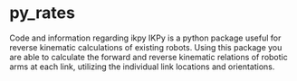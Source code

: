 # py_rates
 Code and information regarding ikpy
IKPy is a python package useful for reverse kinematic calculations of existing robots. Using this package you are able to calculate the forward and reverse kinematic relations of robotic arms at each link, utilizing the individual link locations and orientations.
